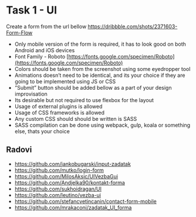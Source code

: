 # Task 1 - UI

Create a form from the url bellow 
https://dribbble.com/shots/2371603-Form-Flow
- Only mobile version of the form is required, it has to look good on both Android and iOS 
devices 
- Font Family - Roboto [https://fonts.google.com/specimen/Roboto](https://fonts.google.com/specimen/Roboto)  
- Colors should be taken from the screenshot using some eyedropper tool 
- Animations doesn’t need to be identical, and its your choice if they are going to be 
implemented using JS or CSS 
- ”Submit” button should be added bellow as a part of your design improvisation 
- Its desirable but not required to use flexbox for the layout
- Usage of external plugins is allowed 
- Usage of CSS frameworks is allowed
- Any custom CSS should should be written is SASS 
- SASS compilation can be done using webpack, gulp, koala or something else, thats 
your choice

## Radovi

- https://github.com/jankobugarski/input-zadatak
- https://github.com/mutko/login-form
- https://github.com/MilosAksic/UIVezbaGui
- https://github.com/Andjelka90/kontakt-forma
- https://github.com/sukhoidragan/UI
- https://github.com/leutino/vezba-ui
- https://github.com/stefancvetincanin/contact-form-mobile
- https://github.com/mrakaconi/zadatak_UI_forma
